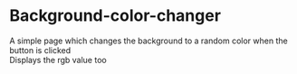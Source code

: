# Background-color-changer
A simple page which changes the background to a random color when the button is clicked\
Displays the rgb value too
